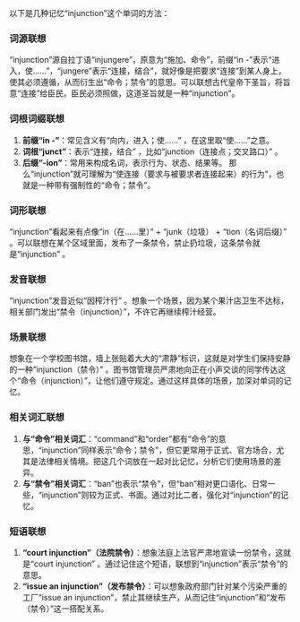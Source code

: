 以下是几种记忆“injunction”这个单词的方法：

### 词源联想
“injunction”源自拉丁语“injungere”，原意为“施加、命令”，前缀“in -”表示“进入，使……”，“jungere”表示“连接，结合”，就好像是把要求“连接”到某人身上，使其必须遵循，从而衍生出“命令；禁令”的意思。可以联想古代皇帝下圣旨，将旨意“连接”给臣民，臣民必须照做，这道圣旨就是一种“injunction”。

### 词根词缀联想
1. **前缀“in -”**：常见含义有“向内，进入；使……” ，在这里取“使……”之意。
2. **词根“junct”**：表示“连接，结合” ，比如“junction（连接点；交叉路口）” 。
3. **后缀“-ion”**：常用来构成名词，表示行为、状态、结果等。
那么“injunction”就可理解为“使连接（要求与被要求者连接起来）的行为”，也就是一种带有强制性的“命令；禁令”。

### 词形联想
“injunction”看起来有点像“in（在……里）” + “junk（垃圾） + “tion（名词后缀）” 。可以联想在某个区域里面，发布了一条禁令，禁止扔垃圾，这条禁令就是“injunction” 。

### 发音联想
“injunction”发音近似“因榨汁行” 。想象一个场景，因为某个果汁店卫生不达标，相关部门发出“禁令（injunction）”，不许它再继续榨汁经营。

### 场景联想
想象在一个学校图书馆，墙上张贴着大大的“肃静”标识，这就是对学生们保持安静的一种“injunction（禁令）” 。图书馆管理员严肃地向正在小声交谈的同学传达这个“命令（injunction）”，让他们遵守规定。通过这样具体的场景，加深对单词的记忆。

### 相关词汇联想
1. **与“命令”相关词汇**：“command”和“order”都有“命令”的意思，“injunction”同样表示“命令；禁令”，但它更常用于正式、官方场合，尤其是法律相关情境。把这几个词放在一起对比记忆，分析它们使用场景的差异。
2. **与“禁令”相关词汇**：“ban”也表示“禁令”，但“ban”相对更口语化、日常一些，“injunction”则较为正式、书面。通过对比二者，强化对“injunction”的记忆。

### 短语联想
1. **“court injunction”（法院禁令）**：想象法庭上法官严肃地宣读一份禁令，这就是“court injunction” 。通过记住这个短语，联想到“injunction”表示“禁令”的意思。
2. **“issue an injunction”（发布禁令）**：可以想象政府部门针对某个污染严重的工厂“issue an injunction”，禁止其继续生产，从而记住“injunction”和“发布（禁令）”这一搭配关系。 
